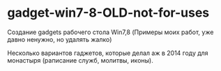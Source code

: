# gadget-win7-8-OLD-not-for-uses
Создание gadgets рабочего стола Win7,8 (Примеры моих работ, уже давно ненужно, но удалять жалко)

Несколько вариантов гаджетов, которые делал аж в 2014 году для монастыря (раписание служб, молитвы, иконы).
